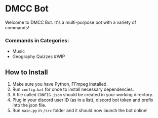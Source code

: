 # DMCC Bot
 
Welcome to DMCC Bot. It's a multi-purpose bot with a variety of commands!

### Commands in Categories:

- Music
- Geography Quizzes #WIP

## How to Install

1. Make sure you have Python, FFmpeg installed.
2. Run `config.bat` for once to install necessary dependencies.
3. A file called `CONFIG.json` should be created in your working directory.
4. Plug in your discord user ID (as in a list), discord bot token and prefix into the json file.
5. Run `main.py` in `/src` folder and it should now launch the bot online!
